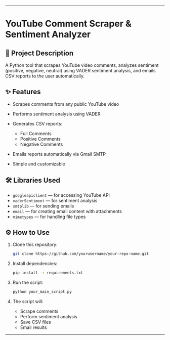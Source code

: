 
---

# YouTube Comment Scraper & Sentiment Analyzer

## 📖 Project Description

A Python tool that scrapes YouTube video comments, analyzes sentiment (positive, negative, neutral) using VADER sentiment analysis, and emails CSV reports to the user automatically.

## ✨ Features

* Scrapes comments from any public YouTube video
* Performs sentiment analysis using VADER
* Generates CSV reports:

  * Full Comments
  * Positive Comments
  * Negative Comments
* Emails reports automatically via Gmail SMTP
* Simple and customizable

## 🛠️ Libraries Used

* `googleapiclient` — for accessing YouTube API
* `vaderSentiment` — for sentiment analysis
* `smtplib` — for sending emails
* `email` — for creating email content with attachments
* `mimetypes` — for handling file types

## ⚙️ How to Use

1. Clone this repository:

   ```bash
   git clone https://github.com/yourusername/your-repo-name.git
   ```

2. Install dependencies:

   ```bash
   pip install -r requirements.txt
   ```

3. Run the script:

   ```bash
   python your_main_script.py
   ```

4. The script will:

   * Scrape comments
   * Perform sentiment analysis
   * Save CSV files
   * Email results



---


